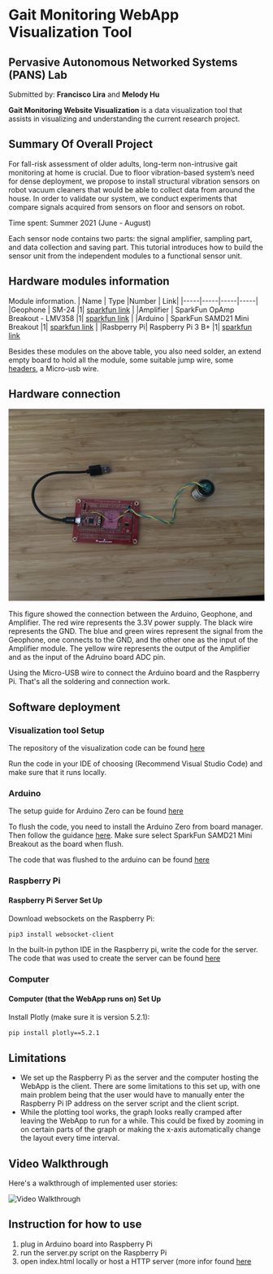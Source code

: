 # Gait Monitoring WebApp Visualization Tool
## Pervasive Autonomous Networked Systems (PANS) Lab 
Submitted by: **Francisco Lira** and **Melody Hu**

**Gait Monitoring Website Visualization** is a data visualization tool that assists in visualizing and understanding the current research project. 

## Summary Of Overall Project

For fall-risk assessment of older adults, long-term non-intrusive gait monitoring at home is crucial. Due to floor vibration-based system’s need for dense deployment, we propose to install structural vibration sensors on robot vacuum cleaners that would be able to collect data from around the house. In order to validate our system, we conduct experiments that compare signals acquired from sensors on floor and sensors on robot.

Time spent: Summer 2021 (June - August)

Each sensor node contains two parts: the signal amplifier, sampling part, and data collection and saving part. This tutorial introduces how to build the sensor unit from the independent modules to a functional sensor unit.

## Hardware modules information
Module information.
| Name | Type |Number | Link|
|-----|-----|-----|-----|
|Geophone | SM-24 |1| [sparkfun link](https://www.sparkfun.com/products/11744) |
|Amplifier | SparkFun OpAmp Breakout - LMV358 |1| [sparkfun link](https://www.sparkfun.com/products/9816) |
|Arduino | SparkFun SAMD21 Mini Breakout |1| [sparkfun link](https://www.sparkfun.com/products/13664) |
|Rasbperry Pi| Raspberry Pi 3 B+ |1| [sparkfun link](https://www.sparkfun.com/products/14643)

Besides these modules on the above table, you also need solder, an extend empty board to hold all the module, some suitable jump wire, some [headers](https://www.sparkfun.com/products/116), a Micro-usb wire.

## Hardware connection

![](images/arduino.jpg)


This figure showed the connection between the Arduino, Geophone, and Amplifier. The red wire represents the 3.3V power supply. The black wire represents the GND. The blue and green wires represent the signal from the Geophone, one connects to the GND, and the other one as the input of the Amplifier module. The yellow wire represents the output of the Amplifier and as the input of the Adruino board ADC pin.

Using the Micro-USB wire to connect the Arduino board and the Raspberry Pi. That's all the soldering and connection work.

## Software deployment

### Visualization tool Setup
The repository of the visualization code can be found [here](https://github.com/frankie-lira/Gait-Monitoring-Website)

Run the code in your IDE of choosing (Recommend Visual Studio Code) and make sure that it runs locally. 

### Arduino 
The setup guide for Arduino Zero can be found [here](https://learn.sparkfun.com/tutorials/samd21-minidev-breakout-hookup-guide/setting-up-arduino)

To flush the code, you need to install the Arduino Zero from board manager. Then follow the guidance [here](https://learn.sparkfun.com/tutorials/samd21-minidev-breakout-hookup-guide/setting-up-arduino). Make sure select SparkFun SAMD21 Mini Breakout as the board when flush.

The code that was flushed to the arduino can be found [here](https://github.com/frankie-lira/Gait-Monitoring-Website/tree/master/Arduino)

### Raspberry Pi

#### Raspberry Pi Server Set Up
Download websockets on the Raspberry Pi:
```bash
pip3 install websocket-client
```

In the built-in python IDE in the Raspberry pi, write the code for the server. The code that was used to create the server can be found [here](https://github.com/frankie-lira/Gait-Monitoring-Website/tree/master/raspberry%20pi)

### Computer

#### Computer (that the WebApp runs on) Set Up
Install Plotly (make sure it is version 5.2.1):
```bash
pip install plotly==5.2.1
```

## Limitations
* We set up the Raspberry Pi as the server and the computer hosting the WebApp is the client. There are some limitations to this set up, with one main problem being that the user would have to manually enter the Raspberry Pi IP address on the server script and the client script.
* While the plotting tool works, the graph looks really cramped after leaving the WebApp to run for a while. This could be fixed by zooming in on certain parts of the graph or making the x-axis automatically change the layout every time interval.

## Video Walkthrough
Here's a walkthrough of implemented user stories:

<img src='url' width='' alt='Video Walkthrough' />

## Instruction for how to use

1. plug in Arduino board into Raspberry Pi
2. run the server.py script on the Raspberry Pi
3. open index.html locally or host a HTTP server (more infor found [here](https://developer.mozilla.org/en-US/docs/Learn/Common_questions/set_up_a_local_testing_server)
